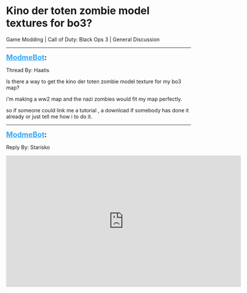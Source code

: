 # Kino der toten zombie model textures for bo3?
Game Modding | Call of Duty: Black Ops 3 | General Discussion

---
<strong style="font-size: 1.4em;"><span style="text-decoration: underline;text-decoration-color: #34a7f9;"><span style="color:#34a7f9;">ModmeBot</span></span>:</strong>

<p>Thread By: Haatis<br /><p style="text-align:left;">Is there a way to get the kino der toten zombie model texture for my bo3 map?</p><p style="text-align:left;">i&#39;m making a ww2 map and the nazi zombies would fit my map perfectly.</p><p style="text-align:left;">so if someone could link me a tutorial , a download if somebody has done it already or just tell me how i to do it.</p></p>

---
<strong style="font-size: 1.4em;"><span style="text-decoration: underline;text-decoration-color: #34a7f9;"><span style="color:#34a7f9;">ModmeBot</span></span>:</strong>

<p>Reply By: Starisko<br /><p style="text-align:left;"><iframe type="text/html" width="640" height="360" src="https://www.youtube.com/embed/rLXp7cAZ_nU:426" frameborder="0"></iframe></p></p>
